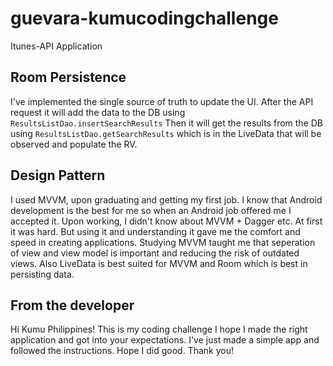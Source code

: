 # guevara-kumucodingchallenge

Itunes-API Application

## Room Persistence
I've implemented the single source of truth to update the UI. After the API request it will add the data to the DB using 
```ResultsListDao.insertSearchResults```
Then it will get the results from the DB using 
```ResultsListDao.getSearchResults```
which is in the LiveData that will be observed and populate the RV.


## Design Pattern
I used MVVM, upon graduating and getting my first job. I know that Android development is the best for me so when an Android job offered me I accepted it.
Upon working, I didn't know about MVVM + Dagger etc. At first it was hard. But using it and understanding it gave me the comfort and speed in creating applications.
Studying MVVM taught me that seperation of view and view model is important and reducing the risk of outdated views. Also LiveData is best suited for MVVM and Room which is best in
persisting data.

## From the developer
Hi Kumu Philippines! This is my coding challenge I hope I made the right application and got into your expectations. I've just made a simple app and followed the instructions. 
Hope I did good. Thank you!
